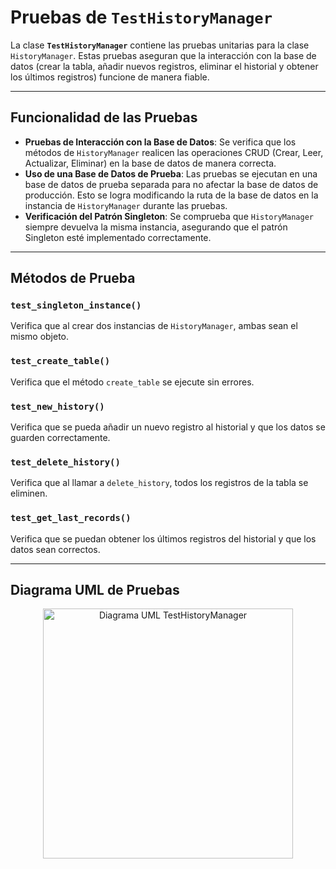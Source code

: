 # Pruebas de `TestHistoryManager`

La clase **`TestHistoryManager`** contiene las pruebas unitarias para la clase `HistoryManager`. Estas pruebas aseguran que la interacción con la base de datos (crear la tabla, añadir nuevos registros, eliminar el historial y obtener los últimos registros) funcione de manera fiable.

---

## Funcionalidad de las Pruebas

- **Pruebas de Interacción con la Base de Datos**: Se verifica que los métodos de `HistoryManager` realicen las operaciones CRUD (Crear, Leer, Actualizar, Eliminar) en la base de datos de manera correcta.
- **Uso de una Base de Datos de Prueba**: Las pruebas se ejecutan en una base de datos de prueba separada para no afectar la base de datos de producción. Esto se logra modificando la ruta de la base de datos en la instancia de `HistoryManager` durante las pruebas.
- **Verificación del Patrón Singleton**: Se comprueba que `HistoryManager` siempre devuelva la misma instancia, asegurando que el patrón Singleton esté implementado correctamente.

---

## Métodos de Prueba

### `test_singleton_instance()`
Verifica que al crear dos instancias de `HistoryManager`, ambas sean el mismo objeto.

### `test_create_table()`
Verifica que el método `create_table` se ejecute sin errores.

### `test_new_history()`
Verifica que se pueda añadir un nuevo registro al historial y que los datos se guarden correctamente.

### `test_delete_history()`
Verifica que al llamar a `delete_history`, todos los registros de la tabla se eliminen.

### `test_get_last_records()`
Verifica que se puedan obtener los últimos registros del historial y que los datos sean correctos.

---

## Diagrama UML de Pruebas

<p align="center">
    <img src="../tests_uml/uml_tests_HistoryManager.svg" alt="Diagrama
        UML TestHistoryManager" width="400"/>
</p>

